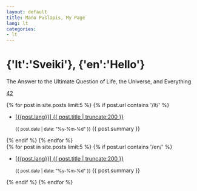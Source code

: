 ```yaml
---
layout: default
title: Mano Puslapis, My Page
lang: lt
categories:
- lt
---
```


<div class="jumbotron">
  <h1 class="text-center"> {'lt':'Sveiki'}, {'en':'Hello'} </h1>
    <p class="text-center">The Answer to the Ultimate Question of Life, the Universe, and Everything</p>
    <p class="text-center"><a href="http://en.wikipedia.org/wiki/42_%28number%29"><span class="badge badge-secondary">42</span></a></p>
</div>

<div class="row">
  <div class="col">
  {% for post in site.posts limit:5 %}
  {% if post.url contains '/lt/' %}
  <ul class="list-inline">
  	<li><a href="{{ post.url }}">[{{post.lang}}] {{ post.title | truncate:200 }}</a><p><small>{{ post.date | date: "%y-%m-%d" }}</small> <span class="entry">{{ post.summary }}</span></p></li>
  </ul>
  {% endif %}
  {% endfor %}
  </div>
    <div class="col">
  {% for post in site.posts limit:5 %}
  {% if post.url contains '/en/' %}
  <ul class="list-inline">
  	<li><a href="{{ post.url }}">[{{post.lang}}] {{ post.title | truncate:200 }}</a><p><small>{{ post.date | date: "%y-%m-%d" }}</small> <span class="entry">{{ post.summary }}</span></p></li>
  </ul>
  {% endif %}
  {% endfor %}
  </div>
</div>
<div class="row">
  <div class="col">
    <p class="text-center"><a href="/full_index/"><span class="iconify" data-icon="octicon:chevron-down" data-inline="false"></span></a></p>
  </div>
</div>
